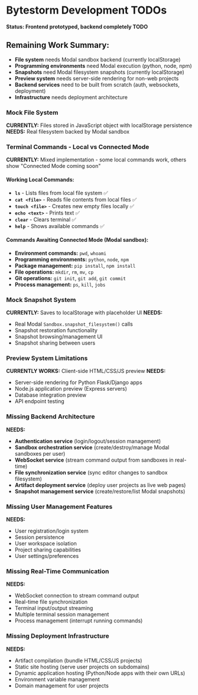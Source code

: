 # Bytestorm Development TODOs

**Status: Frontend prototyped, backend completely TODO**

## **Remaining Work Summary:**
- **File system** needs Modal sandbox backend (currently localStorage)
- **Programming environments** need Modal execution (python, node, npm)
- **Snapshots** need Modal filesystem snapshots (currently localStorage)  
- **Preview system** needs server-side rendering for non-web projects
- **Backend services** need to be built from scratch (auth, websockets, deployment)
- **Infrastructure** needs deployment architecture

### **Mock File System**
**CURRENTLY:** Files stored in JavaScript object with localStorage persistence
**NEEDS:** Real filesystem backed by Modal sandbox

### **Terminal Commands - Local vs Connected Mode**
**CURRENTLY:** Mixed implementation - some local commands work, others show "Connected Mode coming soon"

#### **Working Local Commands:**
- **`ls`** - Lists files from local file system ✅
- **`cat <file>`** - Reads file contents from local files ✅
- **`touch <file>`** - Creates new empty files locally ✅
- **`echo <text>`** - Prints text ✅
- **`clear`** - Clears terminal ✅
- **`help`** - Shows available commands ✅

#### **Commands Awaiting Connected Mode (Modal sandbox):**
- **Environment commands:** `pwd`, `whoami`
- **Programming environments:** `python`, `node`, `npm`
- **Package management:** `pip install`, `npm install`
- **File operations:** `mkdir`, `rm`, `mv`, `cp`
- **Git operations:** `git init`, `git add`, `git commit`
- **Process management:** `ps`, `kill`, `jobs`

### **Mock Snapshot System**
**CURRENTLY:** Saves to localStorage with placeholder UI
**NEEDS:** 
- Real Modal `Sandbox.snapshot_filesystem()` calls
- Snapshot restoration functionality
- Snapshot browsing/management UI
- Snapshot sharing between users

### **Preview System Limitations**
**CURRENTLY WORKS:** Client-side HTML/CSS/JS preview
**NEEDS:** 
- Server-side rendering for Python Flask/Django apps
- Node.js application preview (Express servers)
- Database integration preview
- API endpoint testing

### **Missing Backend Architecture**
**NEEDS:**
- **Authentication service** (login/logout/session management)
- **Sandbox orchestration service** (create/destroy/manage Modal sandboxes per user)
- **WebSocket service** (stream command output from sandboxes in real-time)
- **File synchronization service** (sync editor changes to sandbox filesystem)
- **Artifact deployment service** (deploy user projects as live web pages)
- **Snapshot management service** (create/restore/list Modal snapshots)

### **Missing User Management Features**
**NEEDS:**
- User registration/login system
- Session persistence
- User workspace isolation
- Project sharing capabilities
- User settings/preferences

### **Missing Real-Time Communication**
**NEEDS:**
- WebSocket connection to stream command output
- Real-time file synchronization
- Terminal input/output streaming
- Multiple terminal session management
- Process management (interrupt running commands)

### **Missing Deployment Infrastructure**  
**NEEDS:**
- Artifact compilation (bundle HTML/CSS/JS projects)
- Static site hosting (serve user projects on subdomains)
- Dynamic application hosting (Python/Node apps with their own URLs)
- Environment variable management
- Domain management for user projects
